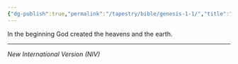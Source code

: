 ```yaml
---
{"dg-publish":true,"permalink":"/tapestry/bible/genesis-1-1/","title":"Genesis 1:1","hide":true,"tags":["bible"],"dgHomeLink":true,"dgShowLocalGraph":true,"dgEnableSearch":true}
---
```


In the beginning God created the heavens and the earth.

---
*New International Version (NIV)*